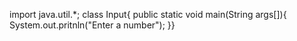 
import java.util.*;
class Input{
public static void main(String args[]){
System.out.pritnln("Enter a number");
}}
